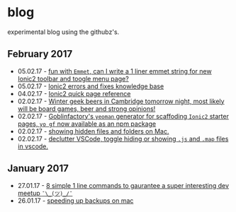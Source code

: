 # blog

experimental blog using the githubz's.

## February 2017 

* 05.02.17 - [fun with `Emmet`, can I write a 1 liner emmet string for new Ionic2 toolbar and toogle menu page?](/posts/2017-02-feb/ionic2-1-liner-emmet-start-page.md)
* 05.02.17 - [Ionic2 errors and fixes knowledge base](/posts/2017-02-feb/ionic2-errors-and-fixes-knowledgebase.md)
* 04.02.17 - [Ionic2 quick page reference](/posts/2017-02-feb/ionic2-quick-page-reference.md)
* 02.02.17 - [Winter geek beers in Cambridge tomorrow night, most likely will be board games, beer and strong opinions!](https://www.meetup.com/CAMDUG/events/237139705/)
* 02.02.17 - [Goblinfactory's `yeoman` generator for scaffoding `Ionic2` starter pages, `yo gf` now available as an npm package](https://www.npmjs.com/package/generator-gf)
* 02.02.17 - [showing hidden files and folders on Mac.](/posts/2017-02-feb/how-to-show-hidden-files-and-folders-on-mac.md)
* 02.02.17 - [declutter VSCode, toggle hiding or showing `.js` and `.map` files in vscode.](/posts/2017-02-feb/declutter-the-ionic-ide.md)

## January 2017

* 27.01.17 - [8 simple 1 line commands to gaurantee a super interesting dev meetup `¯\_(ツ)_/¯`](/posts/2017-01-jan/8-simple-1-line-commands-to-gaurantee-a-super-interesting-dev-meetup.md)
* 26.01.17 - [speeding up backups on mac](/posts/2017-01-jan/speeding-up-backups-on-mac.md)


